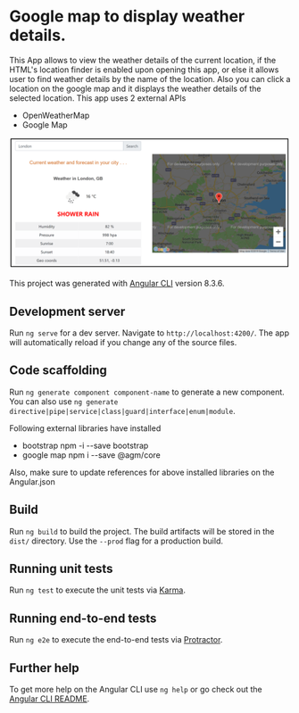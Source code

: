 # Google map to display weather details.
This App allows to view the weather details of the current location, if the HTML's location finder is enabled upon opening this app, or else it allows user to find weather details by the name of the location. 
Also you can click a location on the google map and it displays the weather details of the selected location. 
This app uses 2 external APIs
* OpenWeatherMap 
* Google Map 

![](preview.png)

This project was generated with [Angular CLI](https://github.com/angular/angular-cli) version 8.3.6.

## Development server

Run `ng serve` for a dev server. Navigate to `http://localhost:4200/`. The app will automatically reload if you change any of the source files.

## Code scaffolding

Run `ng generate component component-name` to generate a new component. You can also use `ng generate directive|pipe|service|class|guard|interface|enum|module`.

Following external libraries have installed 
* bootstrap 
     npm -i --save bootstrap
* google map 
     npm i --save @agm/core
     
Also, make sure to update references for above installed libraries on the Angular.json

## Build

Run `ng build` to build the project. The build artifacts will be stored in the `dist/` directory. Use the `--prod` flag for a production build.

## Running unit tests

Run `ng test` to execute the unit tests via [Karma](https://karma-runner.github.io).

## Running end-to-end tests

Run `ng e2e` to execute the end-to-end tests via [Protractor](http://www.protractortest.org/).

## Further help

To get more help on the Angular CLI use `ng help` or go check out the [Angular CLI README](https://github.com/angular/angular-cli/blob/master/README.md).
